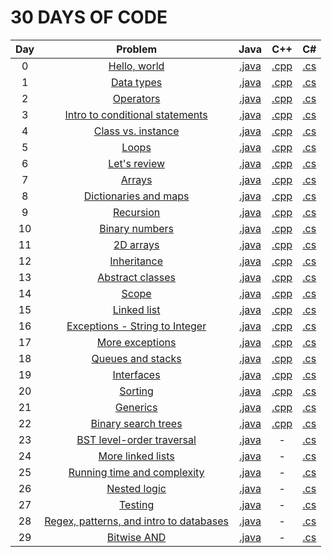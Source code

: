 # 30 DAYS OF CODE

|   Day  | Problem                                                                                                 | Java                                                                                                                                                                        | C++                                                                                                                                                          | C#                                                                                                                                                                          |
|:------:|:-------------------------------------------------------------------------------------------------------:|:---------------------------------------------------------------------------------------------------------------------------------------------------------------------------:|:------------------------------------------------------------------------------------------------------------------------------------------------------------:|:---------------------------------------------------------------------------------------------------------------------------------------------------------------------------:|
|    0   | [Hello, world](https://www.hackerrank.com/challenges/30-hello-world)                                    | [.java](https://github.com/dimitrietataru/hackerrank/blob/master/30%20days%20of%20code/__%20Java/Day%2000%20-%20Hello%20world.java)                                         | [.cpp](https://github.com/dimitrietataru/hackerrank/blob/master/30%20days%20of%20code/__%20C%2B%2B/Day%2000%20-%20Hello%20world.cpp)                         | [.cs](https://github.com/dimitrietataru/hackerrank/blob/master/30%20days%20of%20code/__%20C%23/Day%2000%20-%20Hello%20world.cs)                                             |
|    1   | [Data types](https://www.hackerrank.com/challenges/30-data-types)                                       | [.java](https://github.com/dimitrietataru/hackerrank/blob/master/30%20days%20of%20code/__%20Java/Day%2001%20-%20Data%20types.java)                                          | [.cpp](https://github.com/dimitrietataru/hackerrank/blob/master/30%20days%20of%20code/__%20C%2B%2B/Day%2001%20-%20Data%20types.cpp)                          | [.cs](https://github.com/dimitrietataru/hackerrank/blob/master/30%20days%20of%20code/__%20C%23/Day%2001%20-%20Data%20types.cs)                                              |
|    2   | [Operators](https://www.hackerrank.com/challenges/30-operators)                                         | [.java](https://github.com/dimitrietataru/hackerrank/blob/master/30%20days%20of%20code/__%20Java/Day%2002%20-%20Operators.java)                                             | [.cpp](https://github.com/dimitrietataru/hackerrank/blob/master/30%20days%20of%20code/__%20C%2B%2B/Day%2002%20-%20Operators.cpp)                             | [.cs](https://github.com/dimitrietataru/hackerrank/blob/master/30%20days%20of%20code/__%20C%23/Day%2002%20-%20Operators.cs)                                                 |
|    3   | [Intro to conditional statements](https://www.hackerrank.com/challenges/30-conditional-statements)      | [.java](https://github.com/dimitrietataru/hackerrank/blob/master/30%20days%20of%20code/__%20Java/Day%2003%20-%20Intro%20to%20conditional%20statements.java)                 | [.cpp](https://github.com/dimitrietataru/hackerrank/blob/master/30%20days%20of%20code/__%20C%2B%2B/Day%2003%20-%20Intro%20to%20conditional%20statements.cpp) | [.cs](https://github.com/dimitrietataru/hackerrank/blob/master/30%20days%20of%20code/__%20C%23/Day%2003%20-%20Intro%20to%20conditional%20statements.cs)                     |
|    4   | [Class vs. instance](https://www.hackerrank.com/challenges/30-class-vs-instance)                        | [.java](https://github.com/dimitrietataru/hackerrank/blob/master/30%20days%20of%20code/__%20Java/Day%2004%20-%20Class%20vs.%20instance.java)                                | [.cpp](https://github.com/dimitrietataru/hackerrank/blob/master/30%20days%20of%20code/__%20C%2B%2B/Day%2004%20-%20Class%20vs.%20instance.cpp)                | [.cs](https://github.com/dimitrietataru/hackerrank/blob/master/30%20days%20of%20code/__%20C%23/Day%2004%20-%20Class%20vs.%20instance.cs)                                    |
|    5   | [Loops](https://www.hackerrank.com/challenges/30-loops)                                                 | [.java](https://github.com/dimitrietataru/hackerrank/blob/master/30%20days%20of%20code/__%20Java/Day%2005%20-%20Loops.java)                                                 | [.cpp](https://github.com/dimitrietataru/hackerrank/blob/master/30%20days%20of%20code/__%20C%2B%2B/Day%2005%20-%20Loops.cpp)                                 | [.cs](https://github.com/dimitrietataru/hackerrank/blob/master/30%20days%20of%20code/__%20C%23/Day%2005%20-%20Loops.cs)                                                     |
|    6   | [Let's review](https://www.hackerrank.com/challenges/30-review-loop)                                    | [.java](https://github.com/dimitrietataru/hackerrank/blob/master/30%20days%20of%20code/__%20Java/Day%2006%20-%20Let's%20review.java)                                        | [.cpp](https://github.com/dimitrietataru/hackerrank/blob/master/30%20days%20of%20code/__%20C%2B%2B/Day%2006%20-%20Let's%20review.cpp)                        | [.cs](https://github.com/dimitrietataru/hackerrank/blob/master/30%20days%20of%20code/__%20C%23/Day%2006%20-%20Let's%20review.cs)                                            |
|    7   | [Arrays](https://www.hackerrank.com/challenges/30-arrays)                                               | [.java](https://github.com/dimitrietataru/hackerrank/blob/master/30%20days%20of%20code/__%20Java/Day%2007%20-%20Arrays.java)                                                | [.cpp](https://github.com/dimitrietataru/hackerrank/blob/master/30%20days%20of%20code/__%20C%2B%2B/Day%2007%20-%20Arrays.cpp)                                | [.cs](https://github.com/dimitrietataru/hackerrank/blob/master/30%20days%20of%20code/__%20C%23/Day%2007%20-%20Arrays.cs)                                                    |
|    8   | [Dictionaries and maps](https://www.hackerrank.com/challenges/30-dictionaries-and-maps)                 | [.java](https://github.com/dimitrietataru/hackerrank/blob/master/30%20days%20of%20code/__%20Java/Day%2008%20-%20Dictionaries%20and%20maps.java)                             | [.cpp](https://github.com/dimitrietataru/hackerrank/blob/master/30%20days%20of%20code/__%20C%2B%2B/Day%2008%20-%20Dictionaries%20and%20maps.cpp)             | [.cs](https://github.com/dimitrietataru/hackerrank/blob/master/30%20days%20of%20code/__%20C%23/Day%2008%20-%20Dictionaries%20and%20maps.cs)                                 |
|    9   | [Recursion](https://www.hackerrank.com/challenges/30-recursion)                                         | [.java](https://github.com/dimitrietataru/hackerrank/blob/master/30%20days%20of%20code/__%20Java/Day%2009%20-%20Recursion.java)                                             | [.cpp](https://github.com/dimitrietataru/hackerrank/blob/master/30%20days%20of%20code/__%20C%2B%2B/Day%2009%20-%20Recursion.cpp)                             | [.cs](https://github.com/dimitrietataru/hackerrank/blob/master/30%20days%20of%20code/__%20C%23/Day%2009%20-%20Recursion.cs)                                                 |
|   10   | [Binary numbers](https://www.hackerrank.com/challenges/30-binary-numbers)                               | [.java](https://github.com/dimitrietataru/hackerrank/blob/master/30%20days%20of%20code/__%20Java/Day%2010%20-%20Binary%20numbers.java)                                      | [.cpp](https://github.com/dimitrietataru/hackerrank/blob/master/30%20days%20of%20code/__%20C%2B%2B/Day%2010%20-%20Binary%20numbers.cpp)                      | [.cs](https://github.com/dimitrietataru/hackerrank/blob/master/30%20days%20of%20code/__%20C%23/Day%2010%20-%20Binary%20numbers.cs)                                          |
|   11   | [2D arrays](https://www.hackerrank.com/challenges/30-2d-arrays)                                         | [.java](https://github.com/dimitrietataru/hackerrank/blob/master/30%20days%20of%20code/__%20Java/Day%2011%20-%202D%20arrays.java)                                           | [.cpp](https://github.com/dimitrietataru/hackerrank/blob/master/30%20days%20of%20code/__%20C%2B%2B/Day%2011%20-%202D%20arrays.cpp)                           | [.cs](https://github.com/dimitrietataru/hackerrank/blob/master/30%20days%20of%20code/__%20C%23/Day%2011%20-%202D%20arrays.cs)                                               |
|   12   | [Inheritance](https://www.hackerrank.com/challenges/30-inheritance)                                     | [.java](https://github.com/dimitrietataru/hackerrank/blob/master/30%20days%20of%20code/__%20Java/Day%2012%20-%20Inheritance.java)                                           | [.cpp](https://github.com/dimitrietataru/hackerrank/blob/master/30%20days%20of%20code/__%20C%2B%2B/Day%2012%20-%20Inheritance.cpp)                           | [.cs](https://github.com/dimitrietataru/hackerrank/blob/master/30%20days%20of%20code/__%20C%23/Day%2012%20-%20Inheritance.cs)                                               |
|   13   | [Abstract classes](https://www.hackerrank.com/challenges/30-abstract-classes)                           | [.java](https://github.com/dimitrietataru/hackerrank/blob/master/30%20days%20of%20code/__%20Java/Day%2013%20-%20Abstract%20classes.java)                                    | [.cpp](https://github.com/dimitrietataru/hackerrank/blob/master/30%20days%20of%20code/__%20C%2B%2B/Day%2013%20-%20Abstract%20classes.cpp)                    | [.cs](https://github.com/dimitrietataru/hackerrank/blob/master/30%20days%20of%20code/__%20C%23/Day%2013%20-%20Abstract%20classes.cs)                                        |
|   14   | [Scope](https://www.hackerrank.com/challenges/30-scope)                                                 | [.java](https://github.com/dimitrietataru/hackerrank/blob/master/30%20days%20of%20code/__%20Java/Day%2014%20-%20Scope.java)                                                 | [.cpp](https://github.com/dimitrietataru/hackerrank/blob/master/30%20days%20of%20code/__%20C%2B%2B/Day%2014%20-%20Scope.cpp)                                 | [.cs](https://github.com/dimitrietataru/hackerrank/blob/master/30%20days%20of%20code/__%20C%23/Day%2014%20-%20Scope.cs)                                                     |
|   15   | [Linked list](https://www.hackerrank.com/challenges/30-linked-list)                                     | [.java](https://github.com/dimitrietataru/hackerrank/blob/master/30%20days%20of%20code/__%20Java/Day%2015%20-%20Linked%20list.java)                                         | [.cpp](https://github.com/dimitrietataru/hackerrank/blob/master/30%20days%20of%20code/__%20C%2B%2B/Day%2015%20-%20Linked%20list.cpp)                         | [.cs](https://github.com/dimitrietataru/hackerrank/blob/master/30%20days%20of%20code/__%20C%23/Day%2015%20-%20Linked%20list.cs)                                             |
|   16   | [Exceptions - String to Integer](https://www.hackerrank.com/challenges/30-exceptions-string-to-integer) | [.java](https://github.com/dimitrietataru/hackerrank/blob/master/30%20days%20of%20code/__%20Java/Day%2016%20-%20Exceptions%20(String%20to%20Integer).java)                  | [.cpp](https://github.com/dimitrietataru/hackerrank/blob/master/30%20days%20of%20code/__%20C%2B%2B/Day%2016%20-%20Exceptions%20(String%20to%20Integer).cpp)  | [.cs](https://github.com/dimitrietataru/hackerrank/blob/master/30%20days%20of%20code/__%20C%23/Day%2016%20-%20Exceptions%20(String%20to%20Integer).cs)                      |
|   17   | [More exceptions](https://www.hackerrank.com/challenges/30-more-exceptions)                             | [.java](https://github.com/dimitrietataru/hackerrank/blob/master/30%20days%20of%20code/__%20Java/Day%2017%20-%20More%20exceptions.java)                                     | [.cpp](https://github.com/dimitrietataru/hackerrank/blob/master/30%20days%20of%20code/__%20C%2B%2B/Day%2017%20-%20More%20exceptions.cpp)                     | [.cs](https://github.com/dimitrietataru/hackerrank/blob/master/30%20days%20of%20code/__%20C%23/Day%2017%20-%20More%20exceptions.cs)                                         |
|   18   | [Queues and stacks](https://www.hackerrank.com/challenges/30-queues-stacks)                             | [.java](https://github.com/dimitrietataru/hackerrank/blob/master/30%20days%20of%20code/__%20Java/Day%2018%20-%20Queues%20and%20stacks.java)                                 | [.cpp](https://github.com/dimitrietataru/hackerrank/blob/master/30%20days%20of%20code/__%20C%2B%2B/Day%2018%20-%20Queues%20and%20stacks.cpp)                 | [.cs](https://github.com/dimitrietataru/hackerrank/blob/master/30%20days%20of%20code/__%20C%23/Day%2018%20-%20Queues%20and%20stacks.cs)                                     |
|   19   | [Interfaces](https://www.hackerrank.com/challenges/30-interfaces)                                       | [.java](https://github.com/dimitrietataru/hackerrank/blob/master/30%20days%20of%20code/__%20Java/Day%2019%20-%20Interfaces.java)                                            | [.cpp](https://github.com/dimitrietataru/hackerrank/blob/master/30%20days%20of%20code/__%20C%2B%2B/Day%2019%20-%20Interfaces.cpp)                            | [.cs](https://github.com/dimitrietataru/hackerrank/blob/master/30%20days%20of%20code/__%20C%23/Day%2019%20-%20Interfaces.cs)                                                |
|   20   | [Sorting](https://www.hackerrank.com/challenges/30-sorting)                                             | [.java](https://github.com/dimitrietataru/hackerrank/blob/master/30%20days%20of%20code/__%20Java/Day%2020%20-%20Sorting.java)                                               | [.cpp](https://github.com/dimitrietataru/hackerrank/blob/master/30%20days%20of%20code/__%20C%2B%2B/Day%2020%20-%20Sorting.cpp)                               | [.cs](https://github.com/dimitrietataru/hackerrank/blob/master/30%20days%20of%20code/__%20C%23/Day%2020%20-%20Sorting.cs)                                                   |
|   21   | [Generics](https://www.hackerrank.com/challenges/30-generics)                                           | [.java](https://github.com/dimitrietataru/hackerrank/blob/master/30%20days%20of%20code/__%20Java/Day%2021%20-%20Generics.java)                                              | [.cpp](https://github.com/dimitrietataru/hackerrank/blob/master/30%20days%20of%20code/__%20C%2B%2B/Day%2021%20-%20Generics.cpp)                              | [.cs](https://github.com/dimitrietataru/hackerrank/blob/master/30%20days%20of%20code/__%20C%23/Day%2021%20-%20Generics.cs)                                                  |
|   22   | [Binary search trees](https://www.hackerrank.com/challenges/30-binary-search-trees)                     | [.java](https://github.com/dimitrietataru/hackerrank/blob/master/30%20days%20of%20code/__%20Java/Day%2022%20-%20Binary%20search%20trees.java)                               | [.cpp](https://github.com/dimitrietataru/hackerrank/blob/master/30%20days%20of%20code/__%20C%2B%2B/Day%2022%20-%20Binary%20search%20trees.cpp)               | [.cs](https://github.com/dimitrietataru/hackerrank/blob/master/30%20days%20of%20code/__%20C%23/Day%2022%20-%20Binary%20search%20trees.cs)                                   |
|   23   | [BST level-order traversal](https://www.hackerrank.com/challenges/30-binary-trees)                      | [.java](https://github.com/dimitrietataru/hackerrank/blob/master/30%20days%20of%20code/__%20Java/Day%2023%20-%20BST%20level-order%20traversal.java)                         | -                                                                                                                                                            | [.cs](https://github.com/dimitrietataru/hackerrank/blob/master/30%20days%20of%20code/Day%2023%20-%20BST%20level-order%20traversal/BST%20level-order%20traversal.cs)         |
|   24   | [More linked lists](https://www.hackerrank.com/challenges/30-linked-list-deletion)                      | [.java](https://github.com/dimitrietataru/hackerrank/blob/master/30%20days%20of%20code/__%20Java/Day%2024%20-%20More%20linked%20lists.java)                                 | -                                                                                                                                                            | [.cs](https://github.com/dimitrietataru/hackerrank/blob/master/30%20days%20of%20code/Day%2024%20-%20More%20linked%20lists/More%20linked%20lists.cs)                         |
|   25   | [Running time and complexity](https://www.hackerrank.com/challenges/30-running-time-and-complexity)     | [.java](https://github.com/dimitrietataru/hackerrank/blob/master/30%20days%20of%20code/__%20Java/Day%2025%20-%20Running%20time%20and%20complexity.java)                     | -                                                                                                                                                            | [.cs](https://github.com/dimitrietataru/hackerrank/blob/master/30%20days%20of%20code/Day%2025%20-%20Running%20time%20and%20complexity/Running%20time%20and%20complexity.cs) |
|   26   | [Nested logic](https://www.hackerrank.com/challenges/30-nested-logic)                                   | [.java](https://github.com/dimitrietataru/hackerrank/blob/master/30%20days%20of%20code/__%20Java/Day%2026%20-%20Nested%20logic.java)                                        | -                                                                                                                                                            | [.cs](https://github.com/dimitrietataru/hackerrank/tree/master/30%20days%20of%20code/Day%2026%20-%20Nested%20logic)                                                         |
|   27   | [Testing](https://www.hackerrank.com/challenges/30-testing)                                             | [.java](https://github.com/dimitrietataru/hackerrank/blob/master/30%20days%20of%20code/__%20Java/Day%2027%20-%20Testing.java)                                               | -                                                                                                                                                            | [.cs](https://github.com/dimitrietataru/hackerrank/tree/master/30%20days%20of%20code/Day%2027%20-%20Testing)                                                                |
|   28   | [Regex, patterns, and intro to databases](https://www.hackerrank.com/challenges/30-regex-patterns)      | [.java](https://github.com/dimitrietataru/hackerrank/blob/master/30%20days%20of%20code/__%20Java/Day%2028%20-%20Regex%2C%20patterns%2C%20and%20intro%20to%20databases.java) | -                                                                                                                                                            | [.cs](https://github.com/dimitrietataru/hackerrank/tree/master/30%20days%20of%20code/Day%2028%20-%20Regex%2C%20patterns%2C%20and%20intro%20to%20databases)                  |
|   29   | [Bitwise AND](https://www.hackerrank.com/challenges/30-bitwise-and)                                     | [.java](https://github.com/dimitrietataru/hackerrank/blob/master/30%20days%20of%20code/__%20Java/Day%2029%20-%20Bitwise%20AND.java)                                         | -                                                                                                                                                            | [.cs](https://github.com/dimitrietataru/hackerrank/tree/master/30%20days%20of%20code/Day%2029%20-%20Bitwise%20AND)                                                          |
